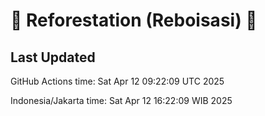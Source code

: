 
# 🌳 Reforestation (Reboisasi) 🌲

## Last Updated

GitHub Actions time: Sat Apr 12 09:22:09 UTC 2025

Indonesia/Jakarta time: Sat Apr 12 16:22:09 WIB 2025
